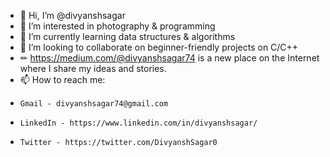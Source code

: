 - 👋 Hi, I’m @divyanshsagar
- 👀 I’m interested in photography & programming
- 🌱 I’m currently learning data structures & algorithms
- 💞️ I’m looking to collaborate on beginner-friendly projects on C/C++
- ✏  https://medium.com/@divyanshsagar74 is a new place on the Internet where I share my ideas and stories.
- 📫 How to reach me:
-     Gmail - divyanshsagar74@gmail.com
-     LinkedIn - https://www.linkedin.com/in/divyanshsagar/
-     Twitter - https://twitter.com/DivyanshSagar0

<!---
divyanshsagar/divyanshsagar is a ✨ special ✨ repository because its `README.md` (this file) appears on your GitHub profile.
You can click the Preview link to take a look at your changes.
--->
